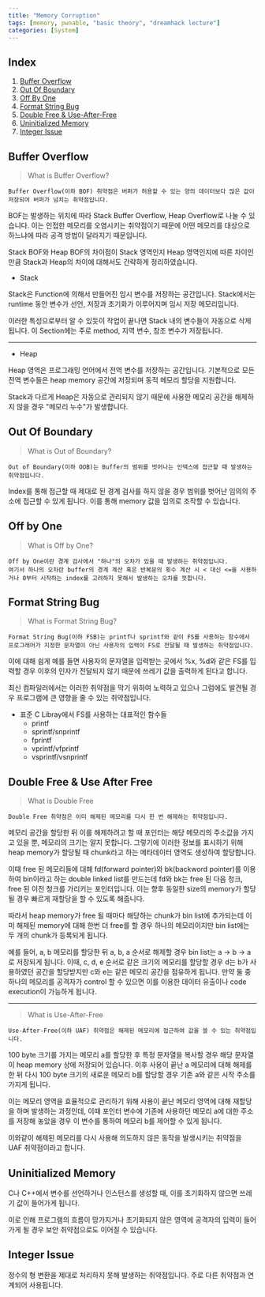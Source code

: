 ```yaml
---
title: "Memory Corruption"
tags: [memory, pwnable, "basic theory", "dreamhack lecture"]
categories: [System]
---
```


Index
-----

1. [Buffer Overflow](#buffer-overflow)
2. [Out Of Boundary](#out-of-boundary)
3. [Off By One](#off-by-one)
4. [Format String Bug](#format-string-bug)
5. [Double Free & Use-After-Free](#double-free--use-after-free)
6. [Uninitialized Memory](#uninitialized-memory)
7. [Integer Issue](#integer-issue)



## Buffer Overflow

> What is Buffer Overflow?
```
Buffer Overflow(이하 BOF) 취약점은 버퍼가 허용할 수 있는 양의 데이터보다 많은 값이 저장되어 버퍼가 넘치는 취약점입니다.
```

BOF는 발생하는 위치에 따라 Stack Buffer Overflow, Heap Overflow로 나눌 수 있습니다. 이는 인접한 메모리를 오염시키는 취약점이기 때문에 어떤 메모리를 대상으로 하느냐에 따라 공격 방법이 달라지기 때문입니다.

Stack BOF와 Heap BOF의 차이점이 Stack 영역인지 Heap 영역인지에 따른 차이인만큼 Stack과 Heap의 차이에 대해서도 간략하게 정리하였습니다.

- Stack

Stack은 Function에 의해서 만들어진 임시 변수를 저장하는 공간입니다. Stack에서는 runtime 동안 변수가 선언, 저장과 초기화가 이루어지며 임시 저장 메모리입니다.

이러한 특성으로부터 알 수 있듯이 작업이 끝나면 Stack 내의 변수들이 자동으로 삭제됩니다. 이 Section에는 주로 method, 지역 변수, 참조 변수가 저장됩니다.

* * *

- Heap

Heap 영역은 프로그래밍 언어에서 전역 변수를 저장하는 공간입니다. 기본적으로 모든 전역 변수들은 heap memory 공간에 저장되며 동적 메모리 할당을 지원합니다.

Stack과 다르게 Heap은 자동으로 관리되지 않기 때문에 사용한 메모리 공간을 해제하지 않을 경우 "메모리 누수"가 발생합니다.

## Out Of Boundary

> What is Out of Boundary?
```
Out of Boundary(이하 OOB)는 Buffer의 범위를 벗어나는 인덱스에 접근할 때 발생하는 취약점입니다.
```

Index를 통해 접근할 때 제대로 된 경계 검사를 하지 않을 경우 범위를 벗어난 임의의 주소에 접근할 수 있게 됩니다. 이를 통해 memory 값을 임의로 조작할 수 있습니다.

## Off by One

> What is Off by One?
```
Off by One이란 경계 검사에서 "하나"의 오차가 있을 때 발생하는 취약점입니다.
여기서 하나의 오차란 buffer의 경계 계산 혹은 반복문의 횟수 계산 시 < 대신 <=을 사용하거나 0부터 시작하는 index를 고려하지 못해서 발생하는 오차를 뜻합니다.
```

## Format String Bug

> What is Format String Bug?
```
Format String Bug(이하 FSB)는 printf나 sprintf와 같이 FS를 사용하는 함수에서 프로그래머가 지정한 문자열이 아닌 사용자의 입력이 FS로 전달될 때 발생하는 취약점입니다.
```

이에 대해 쉽게 예를 들면 사용자의 문자열을 입력받는 곳에서 %x, %d와 같은 FS를 입력할 경우 이후의 인자가 전달되지 않기 때문에 쓰레기 값을 출력하게 된다고 합니다.

최신 컴파일러에서는 이러한 취약점을 막기 위하여 노력하고 있으나 그럼에도 발견될 경우 프로그램에 큰 영향을 줄 수 있는 취약점입니다.

- 표준 C Libray에서 FS를 사용하는 대표적인 함수들
	- printf
	- sprintf/snprintf
	- fprintf
	- vprintf/vfprintf
	- vsprintf/vsnprintf

## Double Free & Use After Free

> What is Double Free
```
Double Free 취약점은 이미 해제된 메모리를 다시 한 번 해제하는 취약점입니다.
```

메모리 공간을 할당한 뒤 이를 해제하려고 할 때 포인터는 해당 메모리의 주소값을 가지고 있을 뿐, 메모리의 크기는 알지 못합니다. 그렇기에 이러한 정보를 표시하기 위해 heap memory가 할당될 때 chunk라고 하는 메타데이터 영역도 생성하여 할당합니다.

이때 free 된 메모리들에 대해 fd(forward pointer)와 bk(backword pointer)를 이용하여 bin이라고 하는 double linked list를 만드는데 fd와 bk는 free 된 다음 청크, free 된 이전 청크를 가리키는 포인터입니다. 이는 향후 동일한 size의 memory가 할당될 경우 빠르게 재할당을 할 수 있도록 해줍니다.

따라서 heap memory가 free 될 때마다 해당하는 chunk가 bin list에 추가되는데 이미 해제된 memory에 대해 한번 더 free를 할 경우 하나의 메모리이지만 bin list에는 두 개의 chunk가 등록되게 됩니다. 

예를 들어, a, b 메모리를 할당한 뒤 a, b, a 순서로 해제할 경우 bin list는 a -> b -> a로 저장되게 됩니다. 이때, c, d, e 순서로 같은 크기의 메모리를 할당할 경우 d는 b가 사용하였던 공간을 할당받지만 c와 e는 같은 메모리 공간을 점유하게 됩니다. 만약 둘 중 하나의 메모리를 공격자가 control 할 수 있으면 이를 이용한 데이터 유출이나 code execution이 가능하게 됩니다.

* * *

> What is Use-After-Free
```
Use-After-Free(이하 UAF) 취약점은 해제된 메모리에 접근하여 값을 쓸 수 있는 취약점입니다.
```

100 byte 크기를 가지는 메모리 a를 할당한 후 특정 문자열을 복사할 경우 해당 문자열이 heap memory 상에 저장되어 있습니다. 이후 사용이 끝난 a 메모리에 대해 해제를 한 뒤 다시 100 byte 크기의 새로운 메모리 b를 할당할 경우 기존 a와 같은 시작 주소를 가지게 됩니다.

이는 메모리 영역을 효율적으로 관리하기 위해 사용이 끝난 메모리 영역에 대해 재할당을 하며 발생하는 과정인데, 이때 포인터 변수에 기존에 사용하던 메모리 a에 대한 주소를 저장해 놓았을 경우 이 변수를 통하여 메모리 b를 제어할 수 있게 됩니다.

이와같이 해제된 메모리를 다시 사용해 의도하지 않은 동작을 발생시키는 취약점을 UAF 취약점이라고 합니다.

## Uninitialized Memory

C나 C++에서 변수를 선언하거나 인스턴스를 생성할 때, 이를 초기화하지 않으면 쓰레기 값이 들어가게 됩니다.

이로 인해 프로그램의 흐름이 망가지거나 초기화되지 않은 영역에 공격자의 입력이 들어가게 될 경우 보안 취약점으로도 이어질 수 있습니다.

## Integer Issue

정수의 형 변환을 제대로 처리하지 못해 발생하는 취약점입니다. 주로 다른 취약점과 연계되어 사용됩니다.
